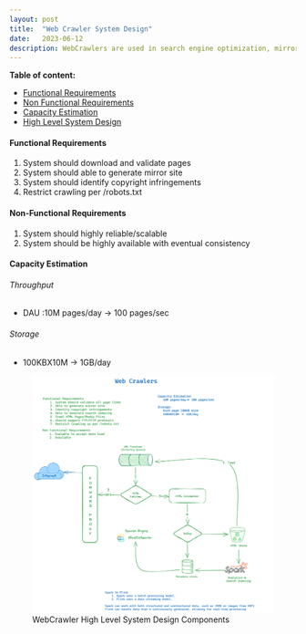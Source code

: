 ```yaml
---
layout: post
title:  "Web Crawler System Design"
date:   2023-06-12
description: WebCrawlers are used in search engine optimization, mirror site creation, identify copyright infringements.
---
```



**Table of content:**
- [Functional Requirements](#item-one)
- [Non Functional Requirements](#item-two)
- [Capacity Estimation](#item-three)
- [High Level System Design](#item-four)

<h4> Functional Requirements</h4>

<ol>
<li>System should download and validate pages</li> 
<li>System should able to generate mirror site</li> 
<li>System should identify copyright infringements</li> 
<li>Restrict crawling per /robots.txt</li> 
</ol>

<h4> Non-Functional Requirements</h4>

<ol>
<li>System should highly reliable/scalable</li> 
<li>System should be highly available with eventual consistency</li> 
</ol>

<h4> Capacity Estimation</h4>

<h6> Throughput </h6>
<ul>
<li>DAU :10M pages/day -> 100 pages/sec</li> 
</ul>
<h6>Storage</h6>
<ul>
<li>100KBX10M -> 1GB/day</li> 
</ul>




<figure>
	<img src="/assets/img/web_crawler.png" alt=""> 
	<figcaption>WebCrawler High Level System Design Components</figcaption>
</figure>


